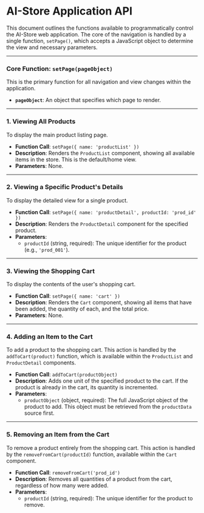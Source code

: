# AI-Store Application API

This document outlines the functions available to programmatically control the AI-Store web application. The core of the navigation is handled by a single function, `setPage()`, which accepts a JavaScript object to determine the view and necessary parameters.

---

### Core Function: `setPage(pageObject)`

This is the primary function for all navigation and view changes within the application.

-   **`pageObject`**: An object that specifies which page to render.

---

### 1. Viewing All Products

To display the main product listing page.

-   **Function Call**: `setPage({ name: 'productList' })`
-   **Description**: Renders the `ProductList` component, showing all available items in the store. This is the default/home view.
-   **Parameters**: None.

---

### 2. Viewing a Specific Product's Details

To display the detailed view for a single product.

-   **Function Call**: `setPage({ name: 'productDetail', productId: 'prod_id' })`
-   **Description**: Renders the `ProductDetail` component for the specified product.
-   **Parameters**:
    -   `productId` (string, required): The unique identifier for the product (e.g., `'prod_001'`).

---

### 3. Viewing the Shopping Cart

To display the contents of the user's shopping cart.

-   **Function Call**: `setPage({ name: 'cart' })`
-   **Description**: Renders the `Cart` component, showing all items that have been added, the quantity of each, and the total price.
-   **Parameters**: None.

---

### 4. Adding an Item to the Cart

To add a product to the shopping cart. This action is handled by the `addToCart(product)` function, which is available within the `ProductList` and `ProductDetail` components.

-   **Function Call**: `addToCart(productObject)`
-   **Description**: Adds one unit of the specified product to the cart. If the product is already in the cart, its quantity is incremented.
-   **Parameters**:
    -   `productObject` (object, required): The full JavaScript object of the product to add. This object must be retrieved from the `productData` source first.

---

### 5. Removing an Item from the Cart

To remove a product entirely from the shopping cart. This action is handled by the `removeFromCart(productId)` function, available within the `Cart` component.

-   **Function Call**: `removeFromCart('prod_id')`
-   **Description**: Removes all quantities of a product from the cart, regardless of how many were added.
-   **Parameters**:
    -   `productId` (string, required): The unique identifier for the product to remove.